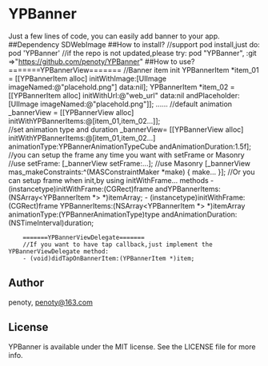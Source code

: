 # YPBanner
Just a few lines of code, you can easily add banner to your app. 
##Dependency
SDWebImage
##How to install?
        //support pod install,just do:
        pod 'YPBanner' 
        //if the repo is not updated,please try:
        pod "YPBanner", :git =>"https://github.com/penoty/YPBanner"
##How to use?
        =======YPBannerView=======
        //Banner item init
        YPBannerItem *item_01 = [[YPBannerItem alloc] initWithImage:[UIImage imageNamed:@"placehold.png"] data:nil];
        YPBannerItem *item_02 = [[YPBannerItem alloc] initWithUrl:@"web_url" 
                                                             data:nil 
                                                   andPlaceholder:[UIImage imageNamed:@"placehold.png"]];
        ......
        //default animation
        _bannerView = [[YPBannerView alloc] initWithYPBannerItems:@[item_01,item_02...]];     
        //set animation type and duration
        _bannerView= [[YPBannerView alloc] initWithYPBannerItems:@[item_01,item_02...] 
                                                   animationType:YPBannerAnimationTypeCube 
                                            andAnimationDuration:1.5f];
        //you can setup the frame any time you want with setFrame or Masonry
                //use setFrame:
                [_bannerView setFrame:...];
                //use Masonry
                [_bannerView mas_makeConstraints:^(MASConstraintMaker *make) {
                make...
                 }];
        //Or you can setup frame when init,by using initWithFrame... methods
                - (instancetype)initWithFrame:(CGRect)frame
                             andYPBannerItems:(NSArray<YPBannerItem *> *)itemArray;
                - (instancetype)initWithFrame:(CGRect)frame
                                YPBannerItems:(NSArray<YPBannerItem *> *)itemArray
                                animationType:(YPBannerAnimationType)type
                         andAnimationDuration:(NSTimeInterval)duration;

        =======YPBannerViewDelegate=======
        //If you want to have tap callback,just implement the YPBannerViewDelegate method:
        - (void)didTapOnBannerItem:(YPBannerItem *)item;
## Author
penoty, penoty@163.com
## License
YPBanner is available under the MIT license. See the LICENSE file for more info.

